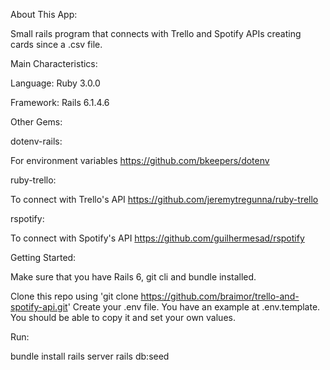 About This App:

Small rails program that connects with Trello and Spotify APIs creating cards since a .csv file.


Main Characteristics:

Language: Ruby 3.0.0

Framework: Rails 6.1.4.6


Other Gems:

dotenv-rails:

For environment variables
https://github.com/bkeepers/dotenv

ruby-trello:

To connect with Trello's API
https://github.com/jeremytregunna/ruby-trello

rspotify:

To connect with Spotify's API
https://github.com/guilhermesad/rspotify


Getting Started:

Make sure that you have Rails 6, git cli and bundle installed.

Clone this repo using 'git clone https://github.com/braimor/trello-and-spotify-api.git' 
Create your .env file. You have an example at .env.template. You should be able to copy it and set your own values.


Run:

bundle install
rails server
rails db:seed
